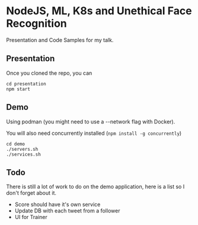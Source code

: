 # NodeJS, ML, K8s and Unethical Face Recognition
Presentation and Code Samples for my talk.

## Presentation
Once you cloned the repo, you can 

```
cd presentation
npm start
```

## Demo
Using podman (you might need to use a --network flag with Docker).

You will also need concurrently installed (`npm install -g concurrently`)

```
cd demo
./servers.sh
./services.sh
```

## Todo

There is still a lot of work to do on the demo application, here is a list so I don't forget about it.

* Score should have it's own service
* Update DB with each tweet from a follower
* UI for Trainer
